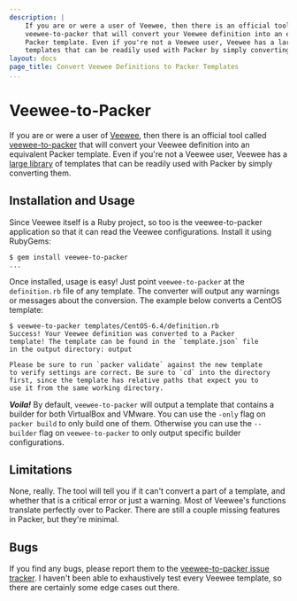 ```yaml
---
description: |
    If you are or were a user of Veewee, then there is an official tool called
    veewee-to-packer that will convert your Veewee definition into an equivalent
    Packer template. Even if you're not a Veewee user, Veewee has a large library of
    templates that can be readily used with Packer by simply converting them.
layout: docs
page_title: Convert Veewee Definitions to Packer Templates
...
```


# Veewee-to-Packer

If you are or were a user of [Veewee](https://github.com/jedi4ever/veewee), then
there is an official tool called
[veewee-to-packer](https://github.com/mitchellh/veewee-to-packer) that will
convert your Veewee definition into an equivalent Packer template. Even if
you're not a Veewee user, Veewee has a [large
library](https://github.com/jedi4ever/veewee/tree/master/templates) of templates
that can be readily used with Packer by simply converting them.

## Installation and Usage

Since Veewee itself is a Ruby project, so too is the veewee-to-packer
application so that it can read the Veewee configurations. Install it using
RubyGems:

``` {.text}
$ gem install veewee-to-packer
...
```

Once installed, usage is easy! Just point `veewee-to-packer` at the
`definition.rb` file of any template. The converter will output any warnings or
messages about the conversion. The example below converts a CentOS template:

``` {.text}
$ veewee-to-packer templates/CentOS-6.4/definition.rb
Success! Your Veewee definition was converted to a Packer
template! The template can be found in the `template.json` file
in the output directory: output

Please be sure to run `packer validate` against the new template
to verify settings are correct. Be sure to `cd` into the directory
first, since the template has relative paths that expect you to
use it from the same working directory.
```

***Voila!*** By default, `veewee-to-packer` will output a template that contains
a builder for both VirtualBox and VMware. You can use the `-only` flag on
`packer build` to only build one of them. Otherwise you can use the `--builder`
flag on `veewee-to-packer` to only output specific builder configurations.

## Limitations

None, really. The tool will tell you if it can't convert a part of a template,
and whether that is a critical error or just a warning. Most of Veewee's
functions translate perfectly over to Packer. There are still a couple missing
features in Packer, but they're minimal.

## Bugs

If you find any bugs, please report them to the [veewee-to-packer issue
tracker](https://github.com/mitchellh/veewee-to-packer). I haven't been able to
exhaustively test every Veewee template, so there are certainly some edge cases
out there.
